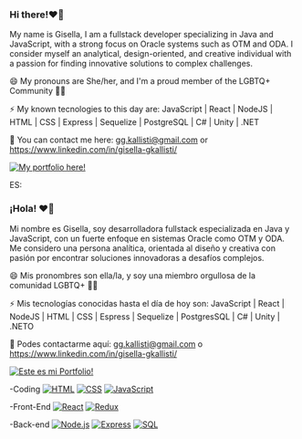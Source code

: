 ### Hi there!❤️‍🔥

My name is Gisella, I am a fullstack developer specializing in Java and JavaScript, with a strong focus on Oracle systems such as OTM and ODA. I consider myself an analytical, design-oriented, and creative individual with a passion for finding innovative solutions to complex challenges.

😄 My pronouns are She/her, and I'm a proud member of the LGBTQ+ Community 🏳️‍🌈

⚡ My known tecnologies to this day are:  JavaScript | React | NodeJS | HTML | CSS | Express | Sequelize | PostgreSQL | C# | Unity | .NET

🎯 You can contact me here: gg.kallisti@gmail.com or https://www.linkedin.com/in/gisella-gkallisti/

[![My portfolio here!](https://img.shields.io/badge/My%20portfolio%20here%21-f2b90c)](https://gkallisti.vercel.app/)


ES:
### ¡Hola! ❤️‍🔥

Mi nombre es Gisella, soy desarrolladora fullstack especializada en Java y JavaScript, con un fuerte enfoque en sistemas Oracle como OTM y ODA. Me considero una persona analítica, orientada al diseño y creativa con pasión por encontrar soluciones innovadoras a desafíos complejos.

😄 Mis pronombres son ella/la, y soy una miembro orgullosa de la comunidad LGBTQ+ 🏳️‍🌈

⚡ Mis tecnologías conocidas hasta el día de hoy son: JavaScript | React | NodeJS | HTML | CSS | Espress | Sequelize | PostgresSQL | C# | Unity | .NETO

🎯 Podes contactarme aquí: gg.kallisti@gmail.com o https://www.linkedin.com/in/gisella-gkallisti/


[![Este es mi Portfolio!](https://img.shields.io/badge/Este%20es%20mi%20Protfolio!%21-f2b90c)](https://gkallisti.vercel.app/)



-Coding 
[![HTML](https://img.shields.io/badge/-HTML-orange?style=flat-square)](https://es.wikipedia.org/wiki/HTML)  [![CSS](https://img.shields.io/badge/-CSS-blue?style=flat-square&logo=css3)](https://developer.mozilla.org/docs/Web/CSS)  [![JavaScript](https://img.shields.io/badge/-JavaScript-yellow?style=flat-square&logo=javascript)](https://developer.mozilla.org/docs/Web/JavaScript)

-Front-End 
 [![React](https://img.shields.io/badge/-React-blue?style=flat-square&logo=react)](https://reactjs.org/)  [![Redux](https://img.shields.io/badge/-Redux-purple?style=flat-square&logo=redux)](https://redux.js.org/)

-Back-end 
[![Node.js](https://img.shields.io/badge/-Node.js-green?style=flat-square&logo=node.js)](https://nodejs.org/) [![Express](https://img.shields.io/badge/-Express-black?style=flat-square&logo=express)](https://expressjs.com/) [![SQL](https://img.shields.io/badge/-SQL-blue?style=flat-square&logo=sql)](https://en.wikipedia.org/wiki/SQL)

